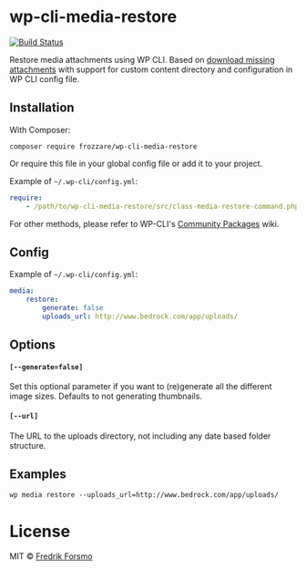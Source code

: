 # wp-cli-media-restore

[![Build Status](https://travis-ci.org/frozzare/wp-cli-media-restore.svg)](https://travis-ci.org/frozzare/wp-cli-media-restore)

Restore media attachments using WP CLI. Based on [download missing attachments](https://github.com/cftp/wp-cli-download-missing-attachments) with support for custom content directory and configuration in WP CLI config file.

## Installation

With Composer:

```
composer require frozzare/wp-cli-media-restore
```

Or require this file in your global config file or add it to your project.

Example of `~/.wp-cli/config.yml`:

```yaml
require:
	- /path/to/wp-cli-media-restore/src/class-media-restore-command.php
```

For other methods, please refer to WP-CLI's [Community Packages](https://github.com/wp-cli/wp-cli/wiki/Community-Packages) wiki.

## Config

Example of `~/.wp-cli/config.yml`:

```yaml
media:
	restore:
		generate: false
		uploads_url: http://www.bedrock.com/app/uploads/
```

## Options

#### `[--generate=false]`
Set this optional parameter if you want to (re)generate all the different image sizes. Defaults to not generating thumbnails.

#### `[--url]`
The URL to the uploads directory, not including any date based folder structure.

## Examples

```
wp media restore --uploads_url=http://www.bedrock.com/app/uploads/
```

# License

MIT © [Fredrik Forsmo](https://github.com/frozzare)
